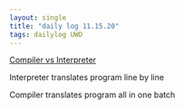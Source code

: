 ```yaml
---
layout: single
title: "daily log 11.15.20"
tags: dailylog UWD
--- 
```


[Compiler vs Interpreter](https://www.youtube.com/watch?v=_C5AHaS1mOA)

Interpreter translates program line by line 

Compiler translates program all in one batch